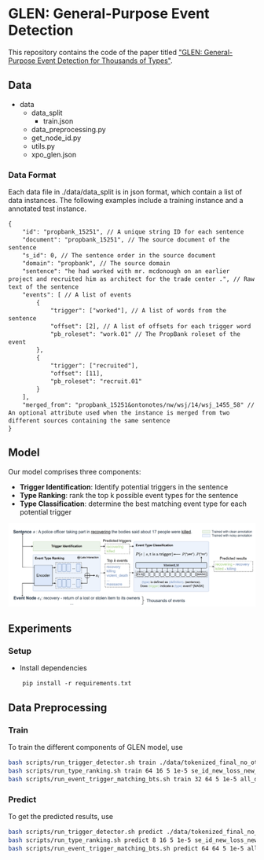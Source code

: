 # GLEN: General-Purpose Event Detection
This repository contains the code of the paper titled ["GLEN: General-Purpose Event Detection for Thousands of Types"](https://arxiv.org/pdf/2303.09093.pdf).

## Data
- data
  - data_split
    - train.json
  - data_preprocessing.py
  - get_node_id.py
  - utils.py
  - xpo_glen.json

### Data Format
Each data file in ./data/data_split is in json format, which contain a list of data instances. The following examples include a training instance and a annotated test instance.
```json5
{ 
    "id": "propbank_15251", // A unique string ID for each sentence
    "document": "propbank_15251", // The source document of the sentence
    "s_id": 0, // The sentence order in the source document
    "domain": "propbank", // The source domain
    "sentence": "he had worked with mr. mcdonough on an earlier project and recruited him as architect for the trade center .", // Raw text of the sentence
    "events": [ // A list of events
        {
            "trigger": ["worked"], // A list of words from the sentence
            "offset": [2], // A list of offsets for each trigger word
            "pb_roleset": "work.01" // The PropBank roleset of the event
        }, 
        {
            "trigger": ["recruited"], 
            "offset": [11], 
            "pb_roleset": "recruit.01"
        }
    ],
    "merged_from": "propbank_15251&ontonotes/nw/wsj/14/wsj_1455_58" // An optional attribute used when the instance is merged from two different sources containing the same sentence
}
```


## Model

Our model comprises three components:
- **Trigger Identification**: Identify potential triggers in the sentence
- **Type Ranking**: rank the top k possible event types for the sentence
- **Type Classification**: determine the best matching event type for each potential trigger
  
![Overview of the framework](asset/model.png) 

## Experiments
### Setup
- Install dependencies
```
    pip install -r requirements.txt
```

## Data Preprocessing


### Train
To train the different components of GLEN model, use 
```sh
bash scripts/run_trigger_detector.sh train ./data/tokenized_final_no_other 128 64 16 False wo_other_new_ontology
bash scripts/run_type_ranking.sh train 64 16 5 1e-5 se_id_new_loss_new_ontology -1 new_loss
bash scripts/run_event_trigger_matching_bts.sh train 32 64 5 1e-5 all_data_new_ontology -1
```

### Predict
To get the predicted results, use
```sh
bash scripts/run_trigger_detector.sh predict ./data/tokenized_final_no_other 128 32 64 False wo_other_new_ontology 4
bash scripts/run_type_ranking.sh predict 8 16 5 1e-5 se_id_new_loss_new_ontology -1 new_loss 4
bash scripts/run_event_trigger_matching_bts.sh predict 64 64 5 1e-5 all_data_new_ontology no_file -1 1
```